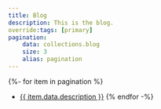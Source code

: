 ```yaml
---
title: Blog
description: This is the blog.
override:tags: [primary]
pagination:
    data: collections.blog
    size: 3
    alias: pagination
---
```

{%- for item in pagination %}
- <a href="{{ item.url | url }}">{{ item.data.description }}</a>
{% endfor -%}

